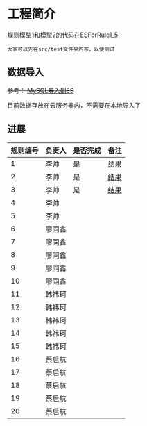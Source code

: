 # 工程简介

规则模型1和模型2的代码在[ESForRule1_5](src/test/java/com/soe/lishuai/ESForRule1_5.java)



    大家可以先在src/test文件夹内写，以便测试

## 数据导入
~~参考： [MySQL导入到ES](MySQL导入到ES.md)~~

目前数据存放在云服务器内，不需要在本地导入了

## 进展
| 规则编号 | 负责人 | 是否完成 | 备注                         |
|------|-----|----|----------------------------|
| 1    | 李帅  | 是  | [结果](http://202.118.11.39:8080/rule_1) |
| 2    | 李帅  | 是  | [结果](http://202.118.11.39:8080/rule_2) |
| 3    | 李帅  | 是  | [结果](http://202.118.11.39:8080/rule_3)                     |
| 4    | 李帅  |    |                            |
| 5    | 李帅  |    |                            |
| 6    | 廖同鑫 |      |                            |
| 7    | 廖同鑫 |      |                            |
| 8    | 廖同鑫 |      |                            |
| 9    | 廖同鑫 |      |                            |
| 10   | 廖同鑫 |      |                            |
| 11   | 韩祎珂 |      |                            |
| 12   | 韩祎珂 |      |                            |
| 13   | 韩祎珂 |      |                            |
| 14   | 韩祎珂 |      |                            |
| 15   | 韩祎珂 |      |                            |
| 16   | 蔡启航 |      |                            |
| 17   | 蔡启航 |      |                            |
| 18   | 蔡启航 |      |                            |
| 19   | 蔡启航 |      |                            |
| 20   | 蔡启航 |      |                            |

